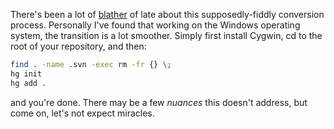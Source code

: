 <!--
.. title: Converting any repository from Svn to Hg on Windows
.. slug: converting-any-repository-fom-svn-to-hg-on-windows
.. date: 2010-10-20 10:26:02-05:00
.. tags: Geek
.. category: Geek
.. link: 
.. description: 
.. type: text
-->


There's been a lot of
[blather](http://www.voidspace.org.uk/python/weblog/index.shtml) of late
about this supposedly-fiddly conversion process. Personally I've found
that working on the Windows operating system, the transition is a lot
smoother. Simply first install Cygwin, cd to the root of your
repository, and then:

``` bash
find . -name .svn -exec rm -fr {} \;
hg init
hg add .
```

and you're done. There may be a few *nuances* this doesn't address, but
come on, let's not expect miracles.